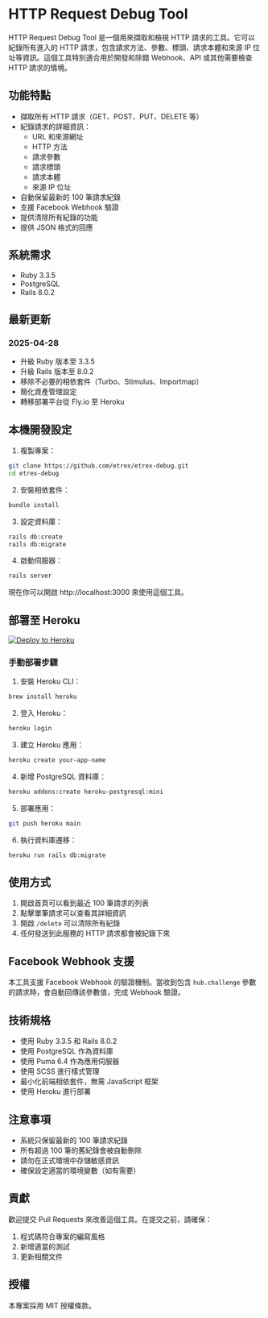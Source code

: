 # HTTP Request Debug Tool

HTTP Request Debug Tool 是一個用來擷取和檢視 HTTP 請求的工具。它可以紀錄所有進入的 HTTP 請求，包含請求方法、參數、標頭、請求本體和來源 IP 位址等資訊。這個工具特別適合用於開發和除錯 Webhook、API 或其他需要檢查 HTTP 請求的情境。

## 功能特點

- 擷取所有 HTTP 請求（GET、POST、PUT、DELETE 等）
- 紀錄請求的詳細資訊：
  - URL 和來源網址
  - HTTP 方法
  - 請求參數
  - 請求標頭
  - 請求本體
  - 來源 IP 位址
- 自動保留最新的 100 筆請求紀錄
- 支援 Facebook Webhook 驗證
- 提供清除所有紀錄的功能
- 提供 JSON 格式的回應

## 系統需求

- Ruby 3.3.5
- PostgreSQL
- Rails 8.0.2

## 最新更新

### 2025-04-28
- 升級 Ruby 版本至 3.3.5
- 升級 Rails 版本至 8.0.2
- 移除不必要的相依套件（Turbo、Stimulus、Importmap）
- 簡化資產管理設定
- 轉移部署平台從 Fly.io 至 Heroku

## 本機開發設定

1. 複製專案：
```bash
git clone https://github.com/etrex/etrex-debug.git
cd etrex-debug
```

2. 安裝相依套件：
```bash
bundle install
```

3. 設定資料庫：
```bash
rails db:create
rails db:migrate
```

4. 啟動伺服器：
```bash
rails server
```

現在你可以開啟 http://localhost:3000 來使用這個工具。

## 部署至 Heroku

[![Deploy to Heroku](https://www.herokucdn.com/deploy/button.svg)](https://heroku.com/deploy)

### 手動部署步驟

1. 安裝 Heroku CLI：
```bash
brew install heroku
```

2. 登入 Heroku：
```bash
heroku login
```

3. 建立 Heroku 應用：
```bash
heroku create your-app-name
```

4. 新增 PostgreSQL 資料庫：
```bash
heroku addons:create heroku-postgresql:mini
```

5. 部署應用：
```bash
git push heroku main
```

6. 執行資料庫遷移：
```bash
heroku run rails db:migrate
```

## 使用方式

1. 開啟首頁可以看到最近 100 筆請求的列表
2. 點擊單筆請求可以查看其詳細資訊
3. 開啟 `/delete` 可以清除所有紀錄
4. 任何發送到此服務的 HTTP 請求都會被紀錄下來

## Facebook Webhook 支援

本工具支援 Facebook Webhook 的驗證機制。當收到包含 `hub.challenge` 參數的請求時，會自動回傳該參數值，完成 Webhook 驗證。

## 技術規格

- 使用 Ruby 3.3.5 和 Rails 8.0.2
- 使用 PostgreSQL 作為資料庫
- 使用 Puma 6.4 作為應用伺服器
- 使用 SCSS 進行樣式管理
- 最小化前端相依套件，無需 JavaScript 框架
- 使用 Heroku 進行部署

## 注意事項

- 系統只保留最新的 100 筆請求紀錄
- 所有超過 100 筆的舊紀錄會被自動刪除
- 請勿在正式環境中存儲敏感資訊
- 確保設定適當的環境變數（如有需要）

## 貢獻

歡迎提交 Pull Requests 來改善這個工具。在提交之前，請確保：

1. 程式碼符合專案的編寫風格
2. 新增適當的測試
3. 更新相關文件

## 授權

本專案採用 MIT 授權條款。
